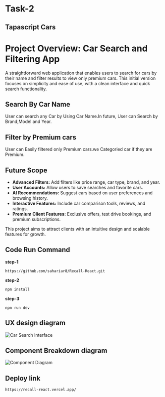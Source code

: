 # Task-2
## Tapascript Cars

# Project Overview: Car Search and Filtering App

A straightforward web application that enables users to search for cars by their name and filter results to view only premium cars. This initial version focuses on simplicity and ease of use, with a clean interface and quick search functionality.

## Search By Car Name

User can search any Car by Using Car Name.In future, User can Search by Brand,Model and Year.



## Filter by Premium cars

User can Easily filtered only Premium cars.we Categoried car if they are Premium.

## Future Scope
- **Advanced Filters:** Add filters like price range, car type, brand, and year.
- **User Accounts:** Allow users to save searches and favorite cars.
- **AI Recommendations:** Suggest cars based on user preferences and browsing history.
- **Interactive Features:** Include car comparison tools, reviews, and ratings.
- **Premium Client Features:** Exclusive offers, test drive bookings, and premium subscriptions.

This project aims to attract clients with an intuitive design and scalable features for growth.

## Code Run Command

**step-1**
```
https://github.com/sahariar8/Recall-React.git
```
**step-2**
```
npm install
```
**step-3**
```
npm run dev
```
## UX design diagram

![Car Search Interface](https://i.ibb.co.com/Fh9Wr0n/tapa.png)

## Component Breakdown diagram
![Component Diagram](https://i.ibb.co.com/yd6hCy2/tapa-Car-drawio-1.png)

## Deploy link
```
https://recall-react.vercel.app/
```
